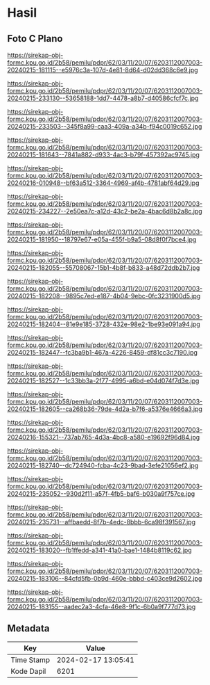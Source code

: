 # Hasil

## Foto C Plano

https://sirekap-obj-formc.kpu.go.id/2b58/pemilu/pdpr/62/03/11/20/07/6203112007003-20240215-181115--e5976c3a-107d-4e81-8d64-d02dd368c6e9.jpg

https://sirekap-obj-formc.kpu.go.id/2b58/pemilu/pdpr/62/03/11/20/07/6203112007003-20240215-233130--53658188-1dd7-4478-a8b7-d40586cfcf7c.jpg

https://sirekap-obj-formc.kpu.go.id/2b58/pemilu/pdpr/62/03/11/20/07/6203112007003-20240215-233503--345f8a99-caa3-409a-a34b-f94c0019c652.jpg

https://sirekap-obj-formc.kpu.go.id/2b58/pemilu/pdpr/62/03/11/20/07/6203112007003-20240215-181643--7841a882-d933-4ac3-b79f-457392ac9745.jpg

https://sirekap-obj-formc.kpu.go.id/2b58/pemilu/pdpr/62/03/11/20/07/6203112007003-20240216-010948--bf63a512-3364-4969-af4b-4781abf64d29.jpg

https://sirekap-obj-formc.kpu.go.id/2b58/pemilu/pdpr/62/03/11/20/07/6203112007003-20240215-234227--2e50ea7c-a12d-43c2-be2a-4bac6d8b2a8c.jpg

https://sirekap-obj-formc.kpu.go.id/2b58/pemilu/pdpr/62/03/11/20/07/6203112007003-20240215-181950--18797e67-e05a-455f-b9a5-08d8f0f7bce4.jpg

https://sirekap-obj-formc.kpu.go.id/2b58/pemilu/pdpr/62/03/11/20/07/6203112007003-20240215-182055--55708067-15b1-4b8f-b833-a48d72ddb2b7.jpg

https://sirekap-obj-formc.kpu.go.id/2b58/pemilu/pdpr/62/03/11/20/07/6203112007003-20240215-182208--9895c7ed-e187-4b04-9ebc-0fc3231900d5.jpg

https://sirekap-obj-formc.kpu.go.id/2b58/pemilu/pdpr/62/03/11/20/07/6203112007003-20240215-182404--81e9e185-3728-432e-98e2-1be93e091a94.jpg

https://sirekap-obj-formc.kpu.go.id/2b58/pemilu/pdpr/62/03/11/20/07/6203112007003-20240215-182447--fc3ba9b1-467a-4226-8459-df81cc3c7190.jpg

https://sirekap-obj-formc.kpu.go.id/2b58/pemilu/pdpr/62/03/11/20/07/6203112007003-20240215-182527--1c33bb3a-2f77-4995-a6bd-e04d074f7d3e.jpg

https://sirekap-obj-formc.kpu.go.id/2b58/pemilu/pdpr/62/03/11/20/07/6203112007003-20240215-182605--ca268b36-79de-4d2a-b7f6-a5376e4666a3.jpg

https://sirekap-obj-formc.kpu.go.id/2b58/pemilu/pdpr/62/03/11/20/07/6203112007003-20240216-155321--737ab765-4d3a-4bc8-a580-e19692f96d84.jpg

https://sirekap-obj-formc.kpu.go.id/2b58/pemilu/pdpr/62/03/11/20/07/6203112007003-20240215-182740--dc724940-fcba-4c23-9bad-3efe21056ef2.jpg

https://sirekap-obj-formc.kpu.go.id/2b58/pemilu/pdpr/62/03/11/20/07/6203112007003-20240215-235052--930d2f11-a57f-4fb5-baf6-b030a9f757ce.jpg

https://sirekap-obj-formc.kpu.go.id/2b58/pemilu/pdpr/62/03/11/20/07/6203112007003-20240215-235731--affbaedd-8f7b-4edc-8bbb-6ca98f391567.jpg

https://sirekap-obj-formc.kpu.go.id/2b58/pemilu/pdpr/62/03/11/20/07/6203112007003-20240215-183020--fb1ffedd-a341-41a0-bae1-1484b8119c62.jpg

https://sirekap-obj-formc.kpu.go.id/2b58/pemilu/pdpr/62/03/11/20/07/6203112007003-20240215-183106--84cfd5fb-0b9d-460e-bbbd-c403ce9d2602.jpg

https://sirekap-obj-formc.kpu.go.id/2b58/pemilu/pdpr/62/03/11/20/07/6203112007003-20240215-183155--aadec2a3-4cfa-46e8-9f1c-6b0a9f777d73.jpg


## Metadata

| Key        | Value               |
| ---------- | ------------------- |
| Time Stamp | 2024-02-17 13:05:41 |
| Kode Dapil | 6201                |



